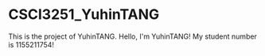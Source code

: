 # CSCI3251_YuhinTANG
This is the project of YuhinTANG.
Hello, I'm YuhinTANG!
My student number is 1155211754!
